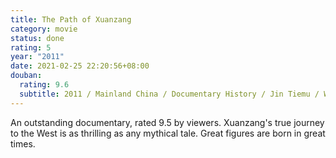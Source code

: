 ```yaml
---
title: The Path of Xuanzang
category: movie
status: done
rating: 5
year: "2011"
date: 2021-02-25 22:20:56+08:00
douban:
  rating: 9.6
  subtitle: 2011 / Mainland China / Documentary History / Jin Tiemu / Wang Xinyuan
---
```


An outstanding documentary, rated 9.5 by viewers. Xuanzang's true journey to the West is as thrilling as any mythical tale. Great figures are born in great times.
